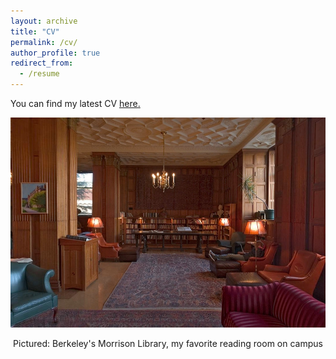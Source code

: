 ```yaml
---
layout: archive
title: "CV"
permalink: /cv/
author_profile: true
redirect_from:
  - /resume
---
```


You can find my latest CV <u><a href="https://www.overleaf.com/read/zsbdrggfppfw">here</a>.</u>

![](/images/morrison.jpg)
<div align="center">

Pictured: Berkeley's Morrison Library, my favorite reading room on campus

</div>
